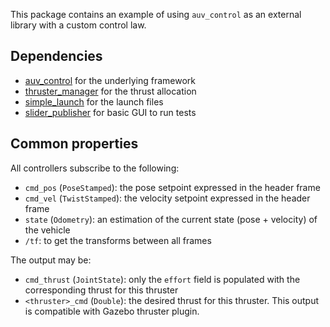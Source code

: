 
This package contains an example of using `auv_control` as an external library with a custom control law.

## Dependencies

- [auv_control](https://github.com/CentraleNantesROV/auv_control) for the underlying framework
- [thruster_manager](https://github.com/CentraleNantesROV/thruster_manager) for the thrust allocation
- [simple_launch](https://github.com/oKermorgant/simple_launch) for the launch files
- [slider_publisher](https://github.com/oKermorgant/slider_publisher) for basic GUI to run tests

## Common properties

All controllers subscribe to the following:

- `cmd_pos` (`PoseStamped`): the pose setpoint expressed in the header frame
- `cmd_vel` (`TwistStamped`): the velocity setpoint expressed in the header frame
- `state` (`Odometry`): an estimation of the current state (pose + velocity) of the vehicle
- `/tf`: to get the transforms between all frames

The output may be:

- `cmd_thrust` (`JointState`): only the `effort` field is populated with the corresponding thrust for this thruster
- `<thruster>_cmd` (`Double`): the desired thrust for this thruster. This output is compatible with Gazebo thruster plugin.
